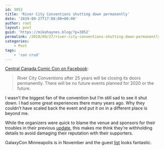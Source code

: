 ```yaml
---
id: 3052
title: 'River City Conventions shutting down permanently'
date: '2019-09-27T17:08:00+00:00'
author: root
layout: post
guid: 'https://mikehaynes.blog/?p=3052'
permalink: /2019/09/27/river-city-conventions-shutting-down-permanently/
categories:
    - Post
tags:
    - 'con crud'
---
```


[Central Canada Comic Con on Facebook](https://www.facebook.com/C4Con/posts/2479265635482533):

> River City Conventions after 25 years will be closing its doors permanently. There will be no future events planned for 2020 or the future.

I wasn’t the biggest fan of the convention but I’m still sad to see it shut down. I had some great experiences there many years ago. Why they couldn’t have scaled back the event and put it on in a different place is beyond me.

While the organizers were quick to blame the venue and sponsors for their troubles in their previous [update](https://mikehaynes.blog/post/3050/), this makes me think they’re withholding details to avoid damaging their reputation with their supporters.

GalaxyCon Minneapolis is in November and the guest [list](https://minneapolis.galaxycon.com/creators/) looks fantastic.